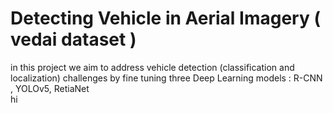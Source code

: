 # Detecting Vehicle in Aerial Imagery ( vedai dataset )
in this project we aim to address vehicle detection (classification and localization) challenges by fine tuning three Deep Learning models : R-CNN , YOLOv5, RetiaNet
<br/>
hi

